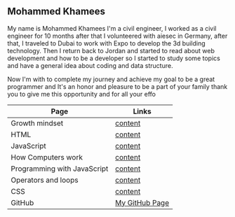 ## Mohammed Khamees

My name is Mohammed Khamees I'm a civil engineer, I worked as a civil engineer for 10 months after that I volunteered with aiesec in Germany,
after that, I traveled to Dubai to work with Expo to develop the 3d building technology.
Then I return back to Jordan and started to read about web development and how to be a developer so I started to study some topics and have a general idea about coding and data structure.

Now I'm with to complete my journey and achieve my goal to be a great programmer and It's an honor and pleasure to be a part of your family thank you to give me this opportunity and for all your effo

| Page                        | Links                                                                   |
| --------------------------- | ----------------------------------------------------------------------- |
| Growth mindset              | [content](https://mohammed-khamees.github.io/reading-notes/Read1)       |
| HTML                        | [content](https://mohammed-khamees.github.io/reading-notes/ReadHtml)    |
| JavaScript                  | [content](https://mohammed-khamees.github.io/reading-notes/ReadJS)      |
| How Computers work          | [content](https://mohammed-khamees.github.io/reading-notes/ReadHCW)     |
| Programming with JavaScript | [content](https://mohammed-khamees.github.io/reading-notes/ReadPwJS)    |
| Operators and loops         | [content](https://mohammed-khamees.github.io/reading-notes/ReadOALoops) |
| CSS                         | [content](https://mohammed-khamees.github.io/reading-notes/ReadCSS)     |
| GitHub                      | [My GitHub Page](https://github.com/mohammed-khamees)                   |
